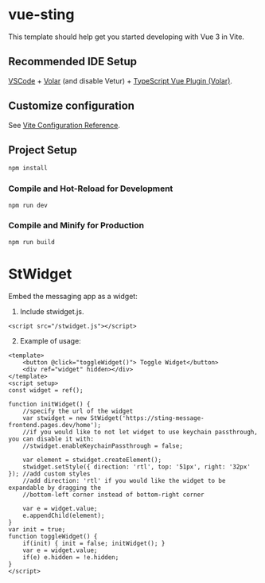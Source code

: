 # vue-sting

This template should help get you started developing with Vue 3 in Vite.

## Recommended IDE Setup

[VSCode](https://code.visualstudio.com/) + [Volar](https://marketplace.visualstudio.com/items?itemName=johnsoncodehk.volar) (and disable Vetur) + [TypeScript Vue Plugin (Volar)](https://marketplace.visualstudio.com/items?itemName=johnsoncodehk.vscode-typescript-vue-plugin).

## Customize configuration

See [Vite Configuration Reference](https://vitejs.dev/config/).

## Project Setup

```sh
npm install
```

### Compile and Hot-Reload for Development

```sh
npm run dev
```

### Compile and Minify for Production

```sh
npm run build
```

# StWidget

Embed the messaging app as a widget:

1. Include stwidget.js.
```
<script src="/stwidget.js"></script>
```

2. Example of usage:
```
<template>
    <button @click="toggleWidget()"> Toggle Widget</button>
    <div ref="widget" hidden></div>
</template>
<script setup>
const widget = ref();

function initWidget() {
    //specify the url of the widget
    var stwidget = new StWidget('https://sting-message-frontend.pages.dev/home');
    //if you would like to not let widget to use keychain passthrough, you can disable it with:
    //stwidget.enableKeychainPassthrough = false;

    var element = stwidget.createElement();
    stwidget.setStyle({ direction: 'rtl', top: '51px', right: '32px' }); //add custom styles
    //add direction: 'rtl' if you would like the widget to be expandable by dragging the 
    //bottom-left corner instead of bottom-right corner

    var e = widget.value;
    e.appendChild(element);
}
var init = true;
function toggleWidget() {
    if(init) { init = false; initWidget(); }
    var e = widget.value;
    if(e) e.hidden = !e.hidden;
}
</script>
```













